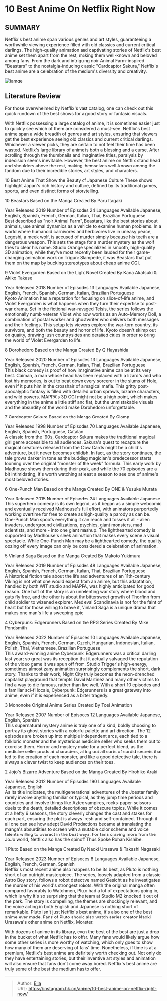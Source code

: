 # 10 Best Anime On Netflix Right Now


## SUMMARY 


 Netflix&#39;s best anime span various genres and art styles, guaranteeing a worthwhile viewing experience filled with old classics and current critical darlings. 
 The high-quality animation and captivating stories of Netflix&#39;s best anime set them apart from the rest, making them well-known and beloved among fans. 
 From the dark and intriguing noir Animal Farm-inspired &#34;Beastars&#34; to the nostalgia-inducing classic &#34;Cardcaptor Sakura,&#34; Netflix&#39;s best anime are a celebration of the medium&#39;s diversity and creativity. 

![iamge](https://static1.srcdn.com/wordpress/wp-content/uploads/2023/09/netflixanimebanner.jpg)

## Literature Review

For those overwhelmed by Netflix&#39;s vast catalog, one can check out this quick rundown of the best shows for a good story or fantasic visuals.




With Netflix possessing a large catalog of anime, it is sometimes easier just to quickly see which of them are considered a must-see. Netflix&#39;s best anime span a wide breadth of genres and art styles, ensuring that viewers get the best experience seeing old classics and current critical darlings. Whichever a viewer picks, they are certain to not feel their time has been wasted.
Netflix&#39;s large library of anime is both a blessing and a curse. After scrolling through the thumbnails and imaginative titles, paralysis by indecision seems inevitable. However, the best anime on Netflix stand head and shoulders above the rest, making themselves well-known among the fandom due to their incredible stories, art styles, and characters.
            
 
 10 Best Anime That Show the Beauty of Japanese Culture 
These shows highlight Japan&#39;s rich history and culture, defined by its traditional games, sports, and even distinct forms of storytelling.












 








 10  Beastars 
Based on the Manga Created By Paru Itagaki
        

  Year Released   2019    Number of Episodes   24    Languages Available   Japanese, English, Spanish, French, German, Italian, Thai, Brazilian Portuguese    
Best described as &#34;noir Animal Farm&#34;, Beastars, like the best stories about animals, use animal dynamics as a vehicle to examine human problems. In a world where humanoid carnivores and herbivores live in uneasy peace, Legoshi, a meek wolf, is accused of murder simply because his teeth are a dangerous weapon. This sets the stage for a murder mystery as the wolf tries to clear his name. Studio Orange specializes in smooth, high-quality 3D animation; while they&#39;ve most recently been lauded for their game-changing animation work on Trigun: Stampede, it was Beastars that put them on the map by bucking stereotypes about cheap anime CGI.





 9  Violet Evergarden 
Based on the Light Novel Created By Kana Akatsuki &amp; Akiko Takase


 







  Year Released   2018    Number of Episodes   13    Languages Available   Japanese, English, French, Spanish, German, Italian, Brazilian Portuguese    
Kyoto Animation has a reputation for focusing on slice-of-life anime, and Violet Evergarden is what happens when they turn their expertise to post-war drama. Set in the fictional war-ravaged Telsis, the series follows the emotionally numb veteran Violet who now works as an Auto-Memory Doll, a combination of postal worker and ghostwriter who delivers both messages and their feelings. This setup lets viewers explore the war-torn country, its survivors, and both the beauty and horror of life. Kyoto doesn&#39;t skimp out on quality, drawing lush countrysides and detailed cities in order to bring the world of Violet Evergarden to life.





 8  Dorohedoro 
Based on the Manga Created By Q Hayashida
        

  Year Released   2020    Number of Episodes   13    Languages Available   Japanese, English, Spanish, French, German, Italian, Thai, Brazilian Portuguese    
This black comedy is proof of how imaginative anime can be at its very best. Caiman, a man whose head has been replaced with a lizard&#39;s and who lost his memories, is out to beat down every sorcerer in the slums of Hole, even if it puts him in the crosshair of a magical mafia. This gritty post-apocalyptic fantasy is filled with detailed urban sprawls, bizarre characters, and wild powers. MAPPA&#39;s 3D CGI might not be a high point, which makes everything in the anime a little stiff and flat, but the unmistakable visuals and the absurdity of the world make Dorohedoro unforgettable.





 7  Cardcaptor Sakura 
Based on the Manga Created By Clamp
        

  Year Released   1998    Number of Episodes   70    Languages Available   Japanese, English, Spanish, Portuguese, Catalan    
A classic from the &#39;90s, Cardcaptor Sakura makes the traditional magical girl genre accessible to all audiences. Sakura&#39;s quest to recapture the magical creatures released from the Clow Cards might be a child&#39;s adventure, but it never becomes childish. In fact, as the story continues, the tale grows darker in tone as the budding magician&#39;s predecessor starts looming over the original &#34;monster of the week&#34; formula. This early work by Madhouse shows them during their peak, and while the 70 episodes are a bit intimidating, it&#39;s worth watching at least a season to see one of anime&#39;s most beloved stories.





 6  One-Punch Man 
Based on the Manga Created By ONE &amp; Yusuke Murata
        

  Year Released   2015    Number of Episodes   24    Languages Available   Japanese    
This superhero comedy is its own legend, as it began as a simple webcomic and eventually received Madhouse&#39;s full effort, with animators purportedly working overtime for free to create as high-quality a parody as can be. One-Punch Man spoofs everything it can reach and tosses it all - alien invaders, underground civilizations, psychics, giant monsters, mad scientists, and more - into one giant mashup. The lighthearted comedy is supported by Madhouse&#39;s sleek animation that makes every scene a visual spectacle. While One-Punch Man may be a lighthearted comedy, the quality oozing off every image can only be considered a celebration of animation.





 5  Vinland Saga 
Based on the Manga Created By Makoto Yukimura
        

  Year Released   2019    Number of Episodes   48    Languages Available   Japanese, English, Spanish, French, German, Italian, Thai, Brazilian Portuguese    
A historical fiction tale about the life and adventures of an 11th-century Viking is not what one would expect from an anime, but this adaptation, handled by both WIT studio and MAPPA, was highly anticipated for good reason. One half of the story is an unrelenting war story where blood and guts fly free, and the other is about the bittersweet growth of Thorfinn from child soldier to wizened explorer. Medieval Scandinavia is not for the faint of heart but for those willing to brave it, Vinland Saga is a unique drama that makes one man&#39;s life a sweeping epic.





 4  Cyberpunk: Edgerunners 
Based on the RPG Series Created By Mike Pondsmith


 







  Year Released   2022    Number of Episodes   10    Languages Available   Japanese, English, Spanish, French, German, Czech, Hungarian, Indonesian, Italian, Polish, Thai, Vietnamese, Brazilian Portuguese    
This award-winning anime Cyberpunk: Edgerunners was a critical darling last year; so great was its reception that it actually salvaged the reputation of the video game it was spun off from. Studio Trigger&#39;s high-energy, sometimes almost zany animation surprisingly complements the short, dark story. Thanks to their work, Night City truly becomes the neon-drenched capitalist playground that tempts David Martinez and many other victims to find a way to die famous, rather than live well. With a short 10 episodes and a familiar sci-fi locale, Cyberpunk: Edgerunners is a great gateway into anime, even if it is experienced as a bitter tragedy.





 3  Mononoke 
Original Anime Series Created By Toei Animation


 







  Year Released   2007    Number of Episodes   12    Languages Available   Japanese, English, Spanish    
This supernatural mystery anime is truly one of a kind, boldly choosing to portray its ghost stories with a colorful palette and art direction. The 12 episodes are broken up into multiple independent arcs, each tied to a folkloric monster and the mysterious medicine seller who seeks them out to exorcise them. Horror and mystery make for a perfect blend, as the medicine seller prods at characters, airing out all sorts of sordid secrets that led to the creation of each monster, and like a good detective tale, there is always a clever twist to keep audiences on their toes.





 2  Jojo&#39;s Bizarre Adventure 
Based on the Manga Created By Hirohiko Araki


 







  Year Released   2012    Number of Episodes   190    Languages Available   Japanese, English    
As its title indicates, the multigenerational adventures of the Joestar family rarely involve anything familiar or typical, as they jump time periods and countries and involve things like Aztec vampires, rocks-paper-scissors duels to the death, detailed descriptions of obscure topics. While it comes at a hefty 6 seasons, the story cleverly changes the cast and stakes for each part, ensuring the plot is always fresh and self-contained. Through it all one can see how adept David Productions became at translating the manga&#39;s absurdities to screen with a mutable color scheme and voice talents willing to overact in the best ways.
For fans craving more from the JoJo world, Netflix also has the spinoff Thus Spoke Rohan Kishibe. 






 1  Pluto 
Based on the Manga Created By Naoki Urasawa &amp; Takashi Nagasaki


 







  Year Released   2023    Number of Episodes   8    Languages Available   Japanese, English, French, German, Spanish    
Netflix&#39;s most recent anime also happens to be its best, as Pluto is nothing short of an outright masterpiece. The series, loosely adapted from a classic Astro Boy story, follows a robot detective named Gesicht as he investigates the murder of his world&#39;s strongest robots. With the original manga often compared favorably to Watchmen, Pluto had a lot of expectations going in, which is why it&#39;s so surprising that the team at Studio M2 knocked it out of the park. The story is compelling, the themes are shockingly relevant, and the voice acting in both English and Japanese is nothing short of remarkable. Pluto isn&#39;t just Netflix&#39;s best anime, it&#39;s also one of the best anime ever made.
Fans of Pluto should also watch series creator Naoki Urasawa&#39;s other anime on Netflix, Monster. 

With dozens of anime in its library, even the best of the best are just a drop in the bucket of what Netflix has to offer. Many fans would likely argue how some other series is more worthy of watching, which only goes to show how many of them are deserving of fans&#39; time. Nonetheless, if time is at a premium, Netflix&#39;s best anime are definitely worth checking out. Not only do they have entertaining stories, but their inventive art styles and animation will also ensure that fans don&#39;t come away bored. Netflix&#39;s best anime are truly some of the best the medium has to offer. 

---

> Author: [Ella](https://instagram.hk.cn/)  
> URL: https://instagram.hk.cn/anime/10-best-anime-on-netflix-right-now/  

